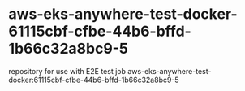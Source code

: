 # aws-eks-anywhere-test-docker-61115cbf-cfbe-44b6-bffd-1b66c32a8bc9-5
repository for use with E2E test job aws-eks-anywhere-test-docker:61115cbf-cfbe-44b6-bffd-1b66c32a8bc9-5
